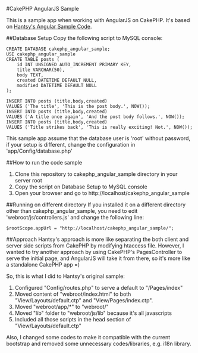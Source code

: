 #CakePHP AngularJS Sample

This is a sample app when working with AngularJS on CakePHP.
It's based on [Hantsy's Angular Sample
Code](http://hantsy.blogspot.com/2013/11/angularjs-cakephp-sample-codes.html)\.

##Database Setup
Copy the following script to MySQL console:

    CREATE DATABASE cakephp_angular_sample;
    USE cakephp_angular_sample
    CREATE TABLE posts (
        id INT UNSIGNED AUTO_INCREMENT PRIMARY KEY,
        title VARCHAR(50),
        body TEXT,
        created DATETIME DEFAULT NULL,
        modified DATETIME DEFAULT NULL
    );

    INSERT INTO posts (title,body,created)
    VALUES ('The title', 'This is the post body.', NOW());
    INSERT INTO posts (title,body,created)
    VALUES ('A title once again', 'And the post body follows.', NOW());
    INSERT INTO posts (title,body,created)
    VALUES ('Title strikes back', 'This is really exciting! Not.', NOW());

This sample app assume that the database user is 'root' without password, if
your setup is different, change the configuration in 'app/Config/database.php'

##How to run the code sample
1. Clone this repository to cakephp\_angular\_sample directory in your server root  
2. Copy the script on Database Setup to MySQL console
3. Open your browser and go to http://localhost/cakephp\_angular\_sample

##Running on different directory
If you installed it on a different directory other than
cakephp\_angular\_sample, you need to edit 'webroot/js/controllers.js' and
change the following line:

    $rootScope.appUrl = "http://localhost/cakephp_angular_sample/";

##Approach
Hantsy's approach is more like separating the both client and server side scripts from CakePHP by
modifying htaccess file. However, I wanted to try another approach by using CakePHP's
PagesController to serve the initial page, and AngularJS will take it from there, so it's more like a
standalone CakePHP app =)

So, this is what I did to Hantsy's original sample:  
1. Configured "Config/routes.php" to serve a default to "/Pages/index"  
2. Moved content of "webroot/index.html" to both "View/Layouts/default.ctp" and "View/Pages/index.ctp".  
3. Moved "webroot/app/\*" to "webroot/"  
4. Moved "lib" folder to "webroot/js/lib" because it's all javascripts  
5. Included all those scripts in the head section of "View/Layouts/default.ctp"  

Also, I changed some codes to make it compatible with the current bootstrap and removed some unnecessary
codes/libraries, e.g. i18n library\.
